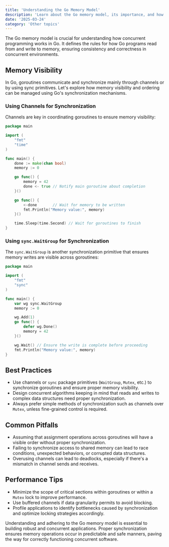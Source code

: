 ```yaml
---
title: 'Understanding the Go Memory Model'
description: 'Learn about the Go memory model, its importance, and how it affects concurrency in Go applications.'
date: '2025-03-24'
category: 'Other topics'
---
```


The Go memory model is crucial for understanding how concurrent programming works in Go. It defines the rules for how Go programs read from and write to memory, ensuring consistency and correctness in concurrent environments.

## Memory Visibility

In Go, goroutines communicate and synchronize mainly through channels or by using sync primitives. Let's explore how memory visibility and ordering can be managed using Go's synchronization mechanisms.

### Using Channels for Synchronization

Channels are key in coordinating goroutines to ensure memory visibility:

```go
package main

import (
	"fmt"
	"time"
)

func main() {
	done := make(chan bool)
	memory := 0

	go func() {
		memory = 42
		done <- true // Notify main goroutine about completion
	}()

	go func() {
		<-done       // Wait for memory to be written
		fmt.Println("Memory value:", memory)
	}()

	time.Sleep(time.Second) // Wait for goroutines to finish
}
```

### Using `sync.WaitGroup` for Synchronization

The `sync.WaitGroup` is another synchronization primitive that ensures memory writes are visible across goroutines:

```go
package main

import (
	"fmt"
	"sync"
)

func main() {
	var wg sync.WaitGroup
	memory := 0

	wg.Add(1)
	go func() {
		defer wg.Done()
		memory = 42
	}()

	wg.Wait() // Ensure the write is complete before proceeding
	fmt.Println("Memory value:", memory)
}
```

## Best Practices

- Use channels or `sync` package primitives (`WaitGroup`, `Mutex`, etc.) to synchronize goroutines and ensure proper memory visibility.
- Design concurrent algorithms keeping in mind that reads and writes to complex data structures need proper synchronization.
- Always prefer simple methods of synchronization such as channels over `Mutex`, unless fine-grained control is required.

## Common Pitfalls

- Assuming that assignment operations across goroutines will have a visible order without proper synchronization.
- Failing to synchronize access to shared memory can lead to race conditions, unexpected behaviors, or corrupted data structures.
- Overusing channels can lead to deadlocks, especially if there's a mismatch in channel sends and receives.

## Performance Tips

- Minimize the scope of critical sections within goroutines or within a `Mutex` lock to improve performance.
- Use buffered channels if data granularity permits to avoid blocking.
- Profile applications to identify bottlenecks caused by synchronization and optimize locking strategies accordingly.

Understanding and adhering to the Go memory model is essential to building robust and concurrent applications. Proper synchronization ensures memory operations occur in predictable and safe manners, paving the way for correctly functioning concurrent software.